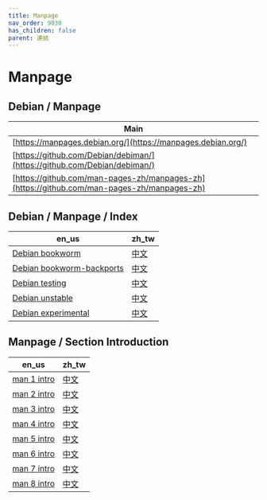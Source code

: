 ```yaml
---
title: Manpage
nav_order: 9030
has_children: false
parent: 連結
---
```



# Manpage


## Debian / Manpage

| Main |
| --- |
| [https://manpages.debian.org/](https://manpages.debian.org/) |
| [https://github.com/Debian/debiman/](https://github.com/Debian/debiman/) |
| [https://github.com/man-pages-zh/manpages-zh](https://github.com/man-pages-zh/manpages-zh)


## Debian / Manpage / Index

| en_us | zh_tw |
| --- | --- |
| [Debian bookworm](https://manpages.debian.org/contents-bookworm.html) | [中文](https://manpages.debian.org/bookworm/manpages-zh/index.html) |
| [Debian bookworm-backports](https://manpages.debian.org/contents-bookworm-backports.html) | [中文](https://manpages.debian.org/bookworm-backports/manpages-zh/index.html) |
| [Debian testing](https://manpages.debian.org/contents-testing.html) | [中文](https://manpages.debian.org/testing/manpages-zh/index.html) |
| [Debian unstable](https://manpages.debian.org/contents-unstable.html) | [中文](https://manpages.debian.org/unstable/manpages-zh/index.html) |
| [Debian experimental](https://manpages.debian.org/contents-experimental.html) | [中文](https://manpages.debian.org/experimental/manpages-zh/index.html) |


## Manpage / Section Introduction

| en_us | zh_tw |
| --- | --- |
| [man 1 intro](https://manpages.debian.org/testing/manpages/intro.1.en.html) | [中文](https://manpages.debian.org/testing/manpages-zh/intro.1.zh_TW.html) |
| [man 2 intro](https://manpages.debian.org/testing/manpages/intro.2.en.html) | [中文](https://manpages.debian.org/testing/manpages-zh/intro.2.zh_TW.html) |
| [man 3 intro](https://manpages.debian.org/testing/manpages/intro.3.en.html) | [中文](https://manpages.debian.org/testing/manpages-zh/intro.3.zh_TW.html) |
| [man 4 intro](https://manpages.debian.org/testing/manpages/intro.4.en.html) | [中文](https://manpages.debian.org/testing/manpages-zh/intro.4.zh_TW.html) |
| [man 5 intro](https://manpages.debian.org/testing/manpages/intro.5.en.html) | [中文](https://manpages.debian.org/testing/manpages-zh/intro.5.zh_TW.html) |
| [man 6 intro](https://manpages.debian.org/testing/manpages/intro.6.en.html) | [中文](https://manpages.debian.org/testing/manpages-zh/intro.6.zh_TW.html) |
| [man 7 intro](https://manpages.debian.org/testing/manpages/intro.7.en.html) | [中文](https://manpages.debian.org/testing/manpages-zh/intro.7.zh_TW.html) |
| [man 8 intro](https://manpages.debian.org/testing/manpages/intro.8.en.html) | [中文](https://manpages.debian.org/testing/manpages-zh/intro.8.zh_TW.html) |
